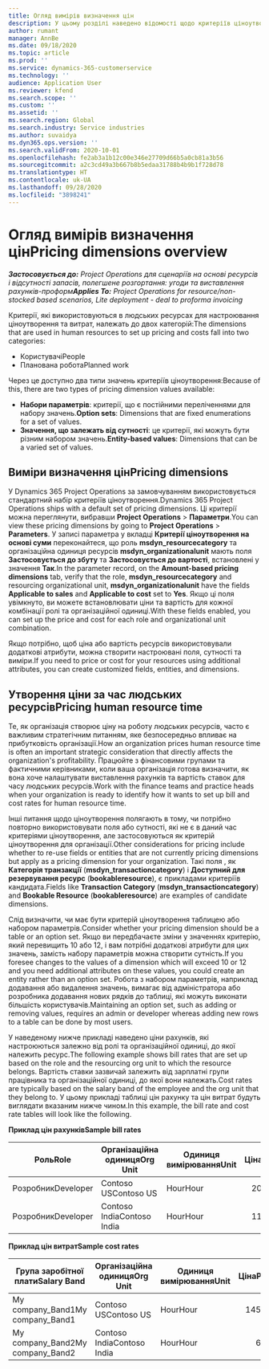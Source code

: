 ```yaml
---
title: Огляд вимірів визначення цін
description: У цьому розділі наведено відомості щодо критеріїв ціноутворення в Dynamics 365 Project Operations.
author: rumant
manager: AnnBe
ms.date: 09/18/2020
ms.topic: article
ms.prod: ''
ms.service: dynamics-365-customerservice
ms.technology: ''
audience: Application User
ms.reviewer: kfend
ms.search.scope: ''
ms.custom: ''
ms.assetid: ''
ms.search.region: Global
ms.search.industry: Service industries
ms.author: suvaidya
ms.dyn365.ops.version: ''
ms.search.validFrom: 2020-10-01
ms.openlocfilehash: fe2ab3a1b12c00e346e27709d66b5a0cb81a3b56
ms.sourcegitcommit: a2c3cd49a3b667b8b5edaa31788b4b9b1f728d78
ms.translationtype: HT
ms.contentlocale: uk-UA
ms.lasthandoff: 09/28/2020
ms.locfileid: "3898241"
---
```

# <a name="pricing-dimensions-overview"></a><span data-ttu-id="f731b-103">Огляд вимірів визначення цін</span><span class="sxs-lookup"><span data-stu-id="f731b-103">Pricing dimensions overview</span></span>

<span data-ttu-id="f731b-104">_**Застосовується до:** Project Operations для сценаріїв на основі ресурсів і відсутності запасів, полегшене розгортання: угоди та виставлення рахунків-проформ_</span><span class="sxs-lookup"><span data-stu-id="f731b-104">_**Applies To:** Project Operations for resource/non-stocked based scenarios, Lite deployment - deal to proforma invoicing_</span></span>

<span data-ttu-id="f731b-105">Критерії, які використовуються в людських ресурсах для настроювання ціноутворення та витрат, належать до двох категорій:</span><span class="sxs-lookup"><span data-stu-id="f731b-105">The dimensions that are used in human resources to set up pricing and costs fall into two categories:</span></span>

- <span data-ttu-id="f731b-106">Користувачі</span><span class="sxs-lookup"><span data-stu-id="f731b-106">People</span></span>
- <span data-ttu-id="f731b-107">Планована робота</span><span class="sxs-lookup"><span data-stu-id="f731b-107">Planned work</span></span>

<span data-ttu-id="f731b-108">Через це доступно два типи значень критеріїв ціноутворення:</span><span class="sxs-lookup"><span data-stu-id="f731b-108">Because of this, there are two types of pricing dimension values available:</span></span>

- <span data-ttu-id="f731b-109">**Набори параметрів**: критерії, що є постійними переліченнями для набору значень.</span><span class="sxs-lookup"><span data-stu-id="f731b-109">**Option sets**: Dimensions that are fixed enumerations for a set of values.</span></span>
- <span data-ttu-id="f731b-110">**Значення, що залежать від сутності**: це критерії, які можуть бути різним набором значень.</span><span class="sxs-lookup"><span data-stu-id="f731b-110">**Entity-based values**: Dimensions that can be a varied set of values.</span></span>

## <a name="pricing-dimensions"></a><span data-ttu-id="f731b-111">Виміри визначення цін</span><span class="sxs-lookup"><span data-stu-id="f731b-111">Pricing dimensions</span></span>

<span data-ttu-id="f731b-112">У Dynamics 365 Project Operations за замовчуванням використовується стандартний набір критеріїв ціноутворення.</span><span class="sxs-lookup"><span data-stu-id="f731b-112">Dynamics 365 Project Operations ships with a default set of pricing dimensions.</span></span> <span data-ttu-id="f731b-113">Ці критерії можна переглянути, вибравши **Project Operations** > **Параметри**.</span><span class="sxs-lookup"><span data-stu-id="f731b-113">You can view these pricing dimensions by going to **Project Operations** > **Parameters**.</span></span> <span data-ttu-id="f731b-114">У записі параметра у вкладці **Критерії ціноутворення на основі суми** переконайтеся, що роль **msdyn_resourcecategory** та організаційна одиниця ресурсів **msdyn_organizationalunit** мають поля **Застосовується до збуту** та **Застосовується до вартості**, встановлені у значення **Так**.</span><span class="sxs-lookup"><span data-stu-id="f731b-114">In the parameter record, on the **Amount-based pricing dimensions** tab, verify that the role, **msdyn_resourcecategory** and resourcing organizational unit, **msdyn_organizationalunit** have the fields **Applicable to sales** and **Applicable to cost** set to **Yes**.</span></span> <span data-ttu-id="f731b-115">Якщо ці поля увімкнуто, ви можете встановлювати ціни та вартість для кожної комбінації ролі та організаційної одиниці.</span><span class="sxs-lookup"><span data-stu-id="f731b-115">With these fields enabled, you can set up the price and cost for each role and organizational unit combination.</span></span>

<span data-ttu-id="f731b-116">Якщо потрібно, щоб ціна або вартість ресурсів використовували додаткові атрибути, можна створити настроювані поля, сутності та виміри.</span><span class="sxs-lookup"><span data-stu-id="f731b-116">If you need to price or cost for your resources using additional attributes, you can create customized fields, entities, and dimensions.</span></span>

## <a name="pricing-human-resource-time"></a><span data-ttu-id="f731b-117">Утворення ціни за час людських ресурсів</span><span class="sxs-lookup"><span data-stu-id="f731b-117">Pricing human resource time</span></span>
<span data-ttu-id="f731b-118">Те, як організація створює ціну на роботу людських ресурсів, часто є важливим стратегічним питанням, яке безпосередньо впливає на прибутковість організації.</span><span class="sxs-lookup"><span data-stu-id="f731b-118">How an organization prices human resource time is often an important strategic consideration that directly affects the organization's profitability.</span></span> <span data-ttu-id="f731b-119">Працюйте з фінансовими групами та фактичними керівниками, коли ваша організація готова визначити, як вона хоче налаштувати виставлення рахунків та вартість ставок для часу людських ресурсів.</span><span class="sxs-lookup"><span data-stu-id="f731b-119">Work with the finance teams and practice heads when your organization is ready to identify how it wants to set up bill and cost rates for human resource time.</span></span>

<span data-ttu-id="f731b-120">Інші питання щодо ціноутворення полягають в тому, чи потрібно повторно використовувати поля або сутності, які не є в даний час критеріями ціноутворення, але застосовуються як критерій ціноутворення для організації.</span><span class="sxs-lookup"><span data-stu-id="f731b-120">Other considerations for pricing include whether to re-use fields or entities that are not currently pricing dimensions but apply as a pricing dimension for your organization.</span></span> <span data-ttu-id="f731b-121">Такі поля , як **Категорія транзакції** (**msdyn_transactioncategory**) і **Доступний для резервування ресурс** (**bookableresource**), є прикладами критеріїв кандидата.</span><span class="sxs-lookup"><span data-stu-id="f731b-121">Fields like **Transaction Category** (**msdyn_transactioncategory**) and **Bookable Resource** (**bookableresource**) are examples of candidate dimensions.</span></span> 

<span data-ttu-id="f731b-122">Слід визначити, чи має бути критерій ціноутворення таблицею або набором параметрів.</span><span class="sxs-lookup"><span data-stu-id="f731b-122">Consider whether your pricing dimension should be a table or an option set.</span></span> <span data-ttu-id="f731b-123">Якщо ви передбачаєте зміни у значеннях критерію, який перевищить 10 або 12, і вам потрібні додаткові атрибути для цих значень, замість набору параметрів можна створити сутність.</span><span class="sxs-lookup"><span data-stu-id="f731b-123">If you foresee changes to the values of a dimension which will exceed 10 or 12 and you need additional attributes on these values, you could create an entity rather than an option set.</span></span> <span data-ttu-id="f731b-124">Робота з набором параметрів, наприклад додавання або видалення значень, вимагає від адміністратора або розробника додавання нових рядків до таблиці, які можуть виконати більшість користувачів.</span><span class="sxs-lookup"><span data-stu-id="f731b-124">Maintaining an option set, such as adding or removing values, requires an admin or developer whereas adding new rows to a table can be done by most users.</span></span>

<span data-ttu-id="f731b-125">У наведеному нижче прикладі наведено ціни рахунків, які настроюються залежно від ролі та організаційної одиниці, до якої належить ресурс.</span><span class="sxs-lookup"><span data-stu-id="f731b-125">The following example shows bill rates that are set up based on the role and the resourcing org unit to which the resource belongs.</span></span> <span data-ttu-id="f731b-126">Вартість ставки зазвичай залежить від зарплатні групи працівника та організаційної одиниці, до якої вони належать.</span><span class="sxs-lookup"><span data-stu-id="f731b-126">Cost rates are typically based on the salary band of the employee and the org unit that they belong to.</span></span> <span data-ttu-id="f731b-127">У цьому прикладі таблиці цін рахунку та цін витрат будуть виглядати вказаним нижче чином.</span><span class="sxs-lookup"><span data-stu-id="f731b-127">In this example, the bill rate and cost rate tables will look like the following.</span></span>

<span data-ttu-id="f731b-128">**Приклад цін рахунків**</span><span class="sxs-lookup"><span data-stu-id="f731b-128">**Sample bill rates**</span></span>

| <span data-ttu-id="f731b-129">Роль</span><span class="sxs-lookup"><span data-stu-id="f731b-129">Role</span></span>        | <span data-ttu-id="f731b-130">Організаційна одиниця</span><span class="sxs-lookup"><span data-stu-id="f731b-130">Org Unit</span></span>    |<span data-ttu-id="f731b-131">Одиниця вимірювання</span><span class="sxs-lookup"><span data-stu-id="f731b-131">Unit</span></span>      |<span data-ttu-id="f731b-132">Ціна</span><span class="sxs-lookup"><span data-stu-id="f731b-132">Price</span></span>      |<span data-ttu-id="f731b-133">Грошова одиниця</span><span class="sxs-lookup"><span data-stu-id="f731b-133">Currency</span></span>  |
| ------------|-------------|----------|----------:|----------|
| <span data-ttu-id="f731b-134">Розробник</span><span class="sxs-lookup"><span data-stu-id="f731b-134">Developer</span></span>   | <span data-ttu-id="f731b-135">Contoso US</span><span class="sxs-lookup"><span data-stu-id="f731b-135">Contoso US</span></span>  |<span data-ttu-id="f731b-136">Hour</span><span class="sxs-lookup"><span data-stu-id="f731b-136">Hour</span></span> | <span data-ttu-id="f731b-137">200</span><span class="sxs-lookup"><span data-stu-id="f731b-137">200</span></span>|<span data-ttu-id="f731b-138">USD</span><span class="sxs-lookup"><span data-stu-id="f731b-138">USD</span></span>     |
| <span data-ttu-id="f731b-139">Розробник</span><span class="sxs-lookup"><span data-stu-id="f731b-139">Developer</span></span>   | <span data-ttu-id="f731b-140">Contoso India</span><span class="sxs-lookup"><span data-stu-id="f731b-140">Contoso India</span></span> |<span data-ttu-id="f731b-141">Hour</span><span class="sxs-lookup"><span data-stu-id="f731b-141">Hour</span></span>|   <span data-ttu-id="f731b-142">112</span><span class="sxs-lookup"><span data-stu-id="f731b-142">112</span></span>|<span data-ttu-id="f731b-143">USD</span><span class="sxs-lookup"><span data-stu-id="f731b-143">USD</span></span>     |


<span data-ttu-id="f731b-144">**Приклад цін витрат**</span><span class="sxs-lookup"><span data-stu-id="f731b-144">**Sample cost rates**</span></span>

| <span data-ttu-id="f731b-145">Група заробітної плати</span><span class="sxs-lookup"><span data-stu-id="f731b-145">Salary Band</span></span>     | <span data-ttu-id="f731b-146">Організаційна одиниця</span><span class="sxs-lookup"><span data-stu-id="f731b-146">Org Unit</span></span>    |<span data-ttu-id="f731b-147">Одиниця вимірювання</span><span class="sxs-lookup"><span data-stu-id="f731b-147">Unit</span></span>      |<span data-ttu-id="f731b-148">Ціна</span><span class="sxs-lookup"><span data-stu-id="f731b-148">Price</span></span>      |<span data-ttu-id="f731b-149">Грошова одиниця</span><span class="sxs-lookup"><span data-stu-id="f731b-149">Currency</span></span>  |
| ----------------|-------------|----------|----------:|----------|
| <span data-ttu-id="f731b-150">My company_Band1</span><span class="sxs-lookup"><span data-stu-id="f731b-150">My company_Band1</span></span> | <span data-ttu-id="f731b-151">Contoso US</span><span class="sxs-lookup"><span data-stu-id="f731b-151">Contoso US</span></span>  |<span data-ttu-id="f731b-152">Hour</span><span class="sxs-lookup"><span data-stu-id="f731b-152">Hour</span></span> | <span data-ttu-id="f731b-153">145</span><span class="sxs-lookup"><span data-stu-id="f731b-153">145</span></span>|<span data-ttu-id="f731b-154">USD</span><span class="sxs-lookup"><span data-stu-id="f731b-154">USD</span></span>     |
| <span data-ttu-id="f731b-155">My company_Band2</span><span class="sxs-lookup"><span data-stu-id="f731b-155">My company_Band2</span></span> | <span data-ttu-id="f731b-156">Contoso India</span><span class="sxs-lookup"><span data-stu-id="f731b-156">Contoso India</span></span> |<span data-ttu-id="f731b-157">Hour</span><span class="sxs-lookup"><span data-stu-id="f731b-157">Hour</span></span>|   <span data-ttu-id="f731b-158">67</span><span class="sxs-lookup"><span data-stu-id="f731b-158">67</span></span>|<span data-ttu-id="f731b-159">USD</span><span class="sxs-lookup"><span data-stu-id="f731b-159">USD</span></span>     |
